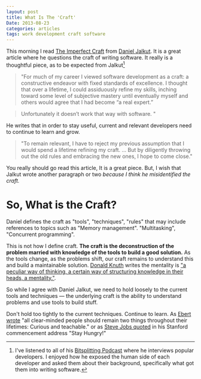 ```yaml
---
layout: post
title: What Is The 'Craft'
Date: 2013-08-23
categories: articles
tags: work development craft software
---
```


This morning I read [The Imperfect Craft](http://bitsplitting.org/2013/08/20/the-imperfect-craft/) from [Daniel Jalkut](http://bitsplitting.org/). It is a great article where he questions the craft of writing software. It really is a thoughtful piece, as to be expected from Jalkut[^1] 

> "For much of my career I viewed software development as a craft: a constructive endeavor with fixed standards of excellence. I thought that over a lifetime, I could assiduously refine my skills, inching toward some level of subjective mastery until eventually myself and others would agree that I had become “a real expert.”

> Unfortunately it doesn’t work that way with software. "

He writes that in order to stay useful, current and relevant developers need to continue to learn and grow. 

> "To remain relevant, I have to reject my previous assumption that I would spend a lifetime refining my craft. … But by diligently throwing out the old rules and embracing the new ones, I hope to come close."

You really should go read this article, It is a great piece. But, I wish that Jalkut wrote another paragraph or two *because I think he misidentified the craft.*

# So, What is the Craft?

Daniel defines the craft as "tools", "techniques", "rules" that may include references to topics such as "Memory management". "Multitasking", "Concurrent programming".

This is not how I define craft. **The craft is the deconstruction of the problem married with knowledge of the tools to build a good solution.** As the tools change, as the problems shift, our craft remains to understand this and build a maintainable solution. [Donald Knuth](http://www-cs-faculty.stanford.edu/~uno/) writes the mentality is ["a peculiar way of thinking, a certain way of structuring knowledge in their heads, a mentality."](/articles/2013/05/29/knuth-on-thinking/). 

So while I agree with Daniel Jalkut, we need to hold loosely to the current tools and techniques &mdash; the underlying craft is the ability to understand problems and use tools to build stuff.

Don't hold too tightly to the current techniques. Continue to learn. As [Ebert wrote](/articles/2013/04/04/remembering-ebert/) "all clear-minded people should remain two things throughout their lifetimes: Curious and teachable." or as [Steve Jobs quoted](/articles/2013/05/24/motivation/#fn:3) in his Stanford commencement address "Stay Hungry!"

[^1]: I've listened to all of his [Bitsplitting Podcast](https://itunes.apple.com/us/podcast/bitsplitting/id620090910?mt=2&partnerId=30&siteID=I9*2vU2JkMU) where he interviews  popular developers. I enjoyed how he exposed the human side of each developer and asked them about their background, specifically what got them into writing software.
